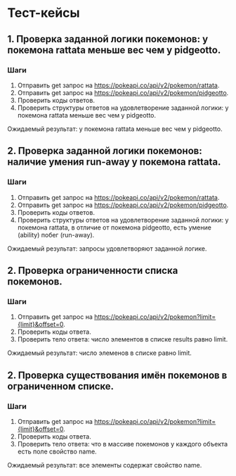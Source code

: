 # Тест-кейсы


## 1. Проверка заданной логики покемонов:  у покемона rattata меньше вес чем у pidgeotto.

### Шаги
1. Отправить get запрос на https://pokeapi.co/api/v2/pokemon/rattata.
2. Отправить get запрос на https://pokeapi.co/api/v2/pokemon/pidgeotto.
3. Проверить коды ответов.
4. Проверить структуры ответов на удовлетворение заданной логики: у покемона rattata меньше вес чем у pidgeotto.

Ожидаемый результат: у покемона rattata меньше вес чем у pidgeotto.


## 2. Проверка заданной логики покемонов: наличие умения run-away y покемона rattata.

### Шаги
1. Отправить get запрос на https://pokeapi.co/api/v2/pokemon/rattata.
2. Отправить get запрос на https://pokeapi.co/api/v2/pokemon/pidgeotto.
3. Проверить коды ответов.
5. Проверить структуры ответов на удовлетворение заданной логики: у покемона rattata, в отличие от покемона pidgeotto, есть умение
(ability) побег (run-away).

Ожидаемый результат: запросы удовлетворяют заданной логике.


## 2. Проверка ограниченности списка покемонов.

### Шаги
1. Отправить get запрос на https://pokeapi.co/api/v2/pokemon?limit={limit}&offset=0.
2. Проверить коды ответа.
3. Проверить тело ответа: число элементов в списке results равно limit.

Ожидаемый результат: число элеменов в списке равно limit.


## 2. Проверка существования имён покемонов в ограниченном списке.

### Шаги
1. Отправить get запрос на https://pokeapi.co/api/v2/pokemon?limit={limit}&offset=0.
2. Проверить коды ответа.
4. Проверить тело ответа: что в массиве покемонов у каждого объекта есть поле свойство name.

Ожидаемый результат: все элементы содержат свойство name.
